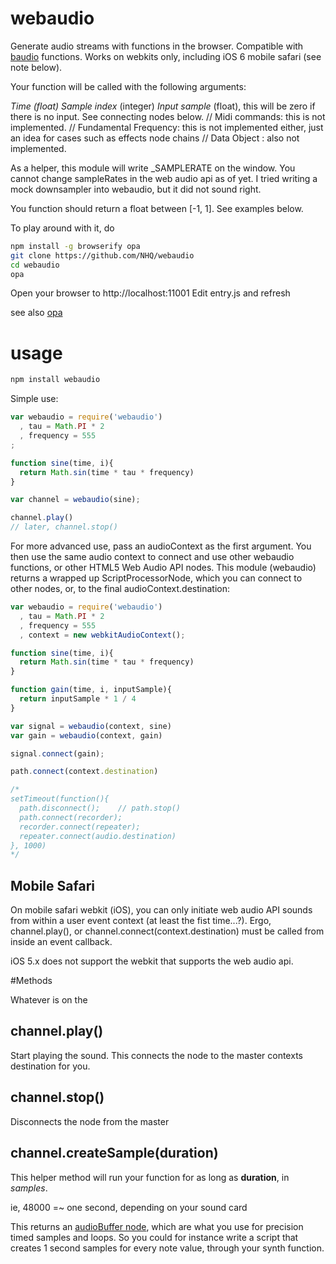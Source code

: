 # webaudio

Generate audio streams with functions in the browser. Compatible with [baudio](https://github.com/substack/baudio) functions. Works on webkits only, including iOS 6 mobile safari (see note below).

Your function will be called with the following arguments:

*Time (float)*
*Sample index* (integer)
*Input sample* (float), this will be zero if there is no input. See connecting nodes below.
// Midi commands: this is not implemented.
// Fundamental Frequency: this is not implemented either, just an idea for cases such as effects node chains
// Data Object : also not implemented.

As a helper, this module will write _SAMPLERATE on the window. You cannot change sampleRates in the web audio api as of yet. I tried writing a mock downsampler into webaudio, but it did not sound right. 

You function should return a float between [-1, 1]. See examples below.

To play around with it, do

```bash
npm install -g browserify opa
git clone https://github.com/NHQ/webaudio
cd webaudio
opa
```

Open your browser to http://localhost:11001
Edit entry.js and refresh

see also [opa](https://github.com/NHQ/opa)

# usage

```bash
npm install webaudio
```

Simple use:
```js
var webaudio = require('webaudio')
  , tau = Math.PI * 2
  , frequency = 555
;

function sine(time, i){
  return Math.sin(time * tau * frequency)
}

var channel = webaudio(sine);

channel.play()
// later, channel.stop()

```
For more advanced use, pass an audioContext as the first argument. You then use the same audio context to connect and use other webaudio functions, or other HTML5 Web Audio API nodes. This module (webaudio) returns a wrapped up ScriptProcessorNode, which you can connect to other nodes, or, to the final audioContext.destination:

```js
var webaudio = require('webaudio')
  , tau = Math.PI * 2
  , frequency = 555
  , context = new webkitAudioContext();

function sine(time, i){
  return Math.sin(time * tau * frequency)
}

function gain(time, i, inputSample){
  return inputSample * 1 / 4 
}

var signal = webaudio(context, sine)
var gain = webaudio(context, gain)

signal.connect(gain);

path.connect(context.destination)

/*
setTimeout(function(){
  path.disconnect(); 	// path.stop()
  path.connect(recorder);
  recorder.connect(repeater);
  repeater.connect(audio.destination)
}, 1000)
*/
```

## Mobile Safari
On mobile safari webkit (iOS), you can only initiate web audio API sounds from within a user event context (at least the fist time...?). Ergo, channel.play(), or channel.connect(context.destination) must be called from inside an event callback.

iOS 5.x does not support the webkit that supports the web audio api.

#Methods

Whatever is on the 

## channel.play()
Start playing the sound. This connects the node to the master contexts destination for you.

## channel.stop()
Disconnects the node from the master

## channel.createSample(duration)
This helper method will run your function for as long as **duration**, in *samples*.

ie, 48000 =~ one second, depending on your sound card

This returns an [audioBuffer node](http://www.w3.org/TR/webaudio/#AudioBuffer), which are what you use for precision timed samples and loops. So you could for instance write a script that creates 1 second samples for every note value, through your synth function.











